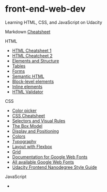 # front-end-web-dev
Learning HTML, CSS, and JavaScript on Udacity

Markdown
[ Cheatsheet](https://github.com/adam-p/markdown-here/wiki/Markdown-Cheatsheet)


HTML

* [HTML Cheatsheet 1](https://htmlcheatsheet.com/)
* [HTML Cheatcheet 2](http://www.simplehtmlguide.com/cheatsheet.php)
* [Elements and Structure](https://www.codecademy.com/learn/learn-html/modules/learn-html-elements/cheatsheet)
* [Tables](https://www.codecademy.com/learn/learn-html/modules/learn-html-tables/cheatsheet)
* [Forms](https://www.codecademy.com/learn/learn-html/modules/learn-html-forms/cheatsheet)
* [Semantic HTML](https://www.codecademy.com/learn/learn-html/modules/learn-semantic-html/cheatsheet)
* [Block-level elements](https://developer.mozilla.org/en-US/docs/Web/HTML/Block-level_elements#Elements)
* [Inline elements](https://developer.mozilla.org/en-US/docs/Web/HTML/Inline_elements#Elements)
* [HTML Validator](https://validator.w3.org/)

CSS

* [Color picker](https://www.w3schools.com/colors/colors_picker.asp)
* [CSS Cheatsheet](https://htmlcheatsheet.com/css/)
* [Selectors and Visual Rules](https://www.codecademy.com/learn/learn-css/modules/learn-css-selectors-visual-rules/cheatsheet)
* [The Box Model](https://www.codecademy.com/learn/learn-css/modules/learn-css-box-model/cheatsheet)
* [Display and Positioning](https://www.codecademy.com/learn/learn-css/modules/learn-css-display-positioning/cheatsheet)
* [Colors](https://www.codecademy.com/learn/learn-css/modules/learn-css-colors/cheatsheet)
* [Typography](https://www.codecademy.com/learn/learn-css/modules/learn-css-typography/cheatsheet)
* [Layout with Flexbox](https://www.codecademy.com/learn/learn-css/modules/layout-with-flexbox/cheatsheet)
* [Grid](https://www.codecademy.com/learn/learn-css/modules/learn-css-grid/cheatsheet)
* [Documentation for Google Web Fonts](https://developers.google.com/fonts/docs/getting_started)
* [All available Google Web Fonts](https://fonts.google.com/)
* [Udacity Frontend Nanodegree Style Guide](https://udacity.github.io/frontend-nanodegree-styleguide/css.html#units/)

JavaScript

* []()

